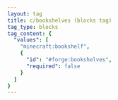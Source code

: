```yaml
---
layout: tag
title: c/bookshelves (blocks tag)
tag_type: blocks
tag_content: {
  "values": [
    "minecraft:bookshelf",
    {
      "id": "#forge:bookshelves",
      "required": false
    }
  ]
}
---
```

